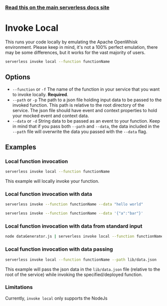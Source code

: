 <!--
title: Serverless Framework Commands - Apache OpenWhisk - Invoke Local
menuText: Invoke Local
menuOrder: 8
description: Emulate an invocation of your Apache OpenWhisk function locally using the Serverless Framework
layout: Doc
-->

<!-- DOCS-SITE-LINK:START automatically generated  -->
### [Read this on the main serverless docs site](https://www.serverless.com/framework/docs/providers/aws/cli-reference/invoke-local)
<!-- DOCS-SITE-LINK:END -->

# Invoke Local

This runs your code locally by emulating the Apache OpenWhisk environment. Please keep in mind, it's not a 100% perfect emulation, there may be some differences, but it works for the vast majority of users. 

```bash
serverless invoke local --function functionName
```

## Options

- `--function` or `-f` The name of the function in your service that you want to invoke locally. **Required**.
- `--path` or `-p` The path to a json file holding input data to be passed to the invoked function. This path is relative to the root directory of the service. The json file should have event and context properties to hold your mocked event and context data.
- `--data` or `-d` String data to be passed as an event to your function. Keep in mind that if you pass both `--path` and `--data`, the data included in the `--path` file will overwrite the data you passed with the `--data` flag.

## Examples

### Local function invocation

```bash
serverless invoke local --function functionName
```

This example will locally invoke your function.

### Local function invocation with data

```bash
serverless invoke --function functionName --data "hello world"
```

```bash
serverless invoke --function functionName --data '{"a":"bar"}'
```

### Local function invocation with data from standard input

```bash
node dataGenerator.js | serverless invoke local --function functionName
```

### Local function invocation with data passing

```bash
serverless invoke local --function functionName --path lib/data.json
```

This example will pass the json data in the `lib/data.json` file (relative to the root of the service) while invoking the specified/deployed function.

### Limitations

Currently, `invoke local` only supports the NodeJs

